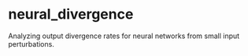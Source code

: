 # neural_divergence
Analyzing output divergence rates for neural networks from small input perturbations.
